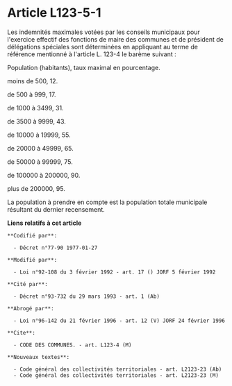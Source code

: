 # Article L123-5-1

Les indemnités maximales votées par les conseils municipaux pour l'exercice effectif des fonctions de maire des communes et
de président de délégations spéciales sont déterminées en appliquant au terme de référence mentionné à l'article L. 123-4 le
barème suivant :

Population (habitants), taux maximal en pourcentage.

moins de 500, 12.

de 500 à 999, 17.

de 1000 à 3499, 31.

de 3500 à 9999, 43.

de 10000 à 19999, 55.

de 20000 à 49999, 65.

de 50000 à 99999, 75.

de 100000 à 200000, 90.

plus de 200000, 95.

La population à prendre en compte est la population totale municipale résultant du dernier recensement.

**Liens relatifs à cet article**

	**Codifié par**:

	  - Décret n°77-90 1977-01-27

	**Modifié par**:

	  - Loi n°92-108 du 3 février 1992 - art. 17 () JORF 5 février 1992

	**Cité par**:

	  - Décret n°93-732 du 29 mars 1993 - art. 1 (Ab)

	**Abrogé par**:

	  - Loi n°96-142 du 21 février 1996 - art. 12 (V) JORF 24 février 1996

	**Cite**:

	  - CODE DES COMMUNES. - art. L123-4 (M)

	**Nouveaux textes**:

	  - Code général des collectivités territoriales - art. L2123-23 (Ab)
	  - Code général des collectivités territoriales - art. L2123-23 (M)
